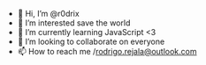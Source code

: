 - 👋 Hi, I’m @r0drix
- 👀 I’m interested save the world
- 🌱 I’m currently learning JavaScript <3
- 💞️ I’m looking to collaborate on everyone
- 📫 How to reach me /rodrigo.rejala@outlook.com

<!---
r0drix/r0drix is a ✨ special ✨ repository because its `README.md` (this file) appears on your GitHub profile.
You can click the Preview link to take a look at your changes.
--->
